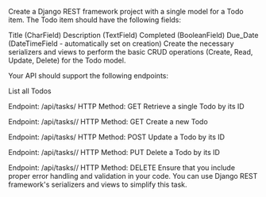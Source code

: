 Create a Django REST framework project with a single model for a Todo item. The Todo item should have the following fields:

Title (CharField)
Description (TextField)
Completed (BooleanField)
Due_Date (DateTimeField - automatically set on creation)
Create the necessary serializers and views to perform the basic CRUD operations (Create, Read, Update, Delete) for the Todo model.

Your API should support the following endpoints:

List all Todos

Endpoint: /api/tasks/
HTTP Method: GET
Retrieve a single Todo by its ID

Endpoint: /api/tasks/<id>/
HTTP Method: GET
Create a new Todo

Endpoint: /api/tasks/
HTTP Method: POST
Update a Todo by its ID

Endpoint: /api/tasks/<id>/
HTTP Method: PUT
Delete a Todo by its ID

Endpoint: /api/tasks/<id>/
HTTP Method: DELETE
Ensure that you include proper error handling and validation in your code. You can use Django REST framework's serializers and views to simplify this task.